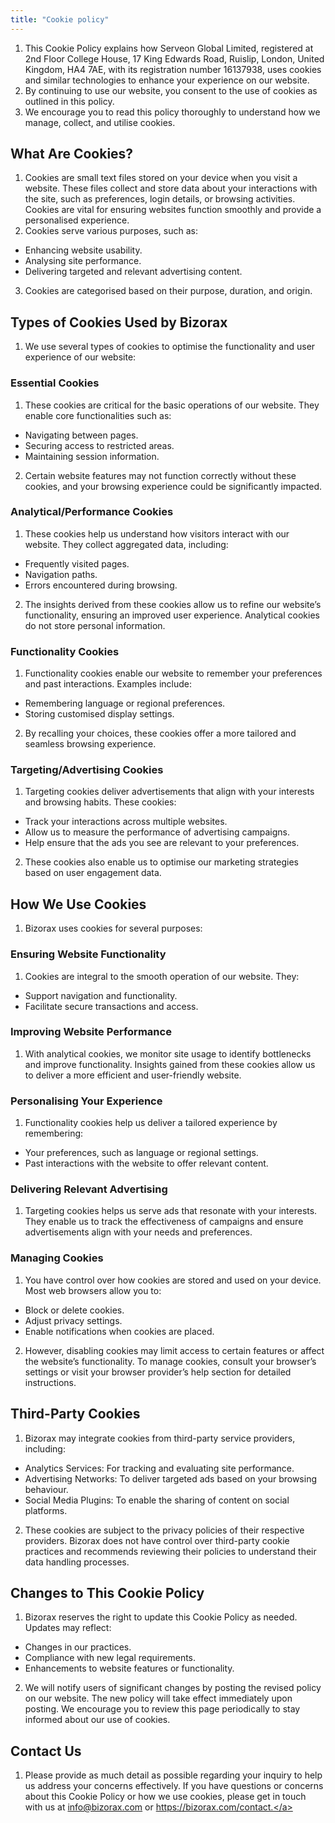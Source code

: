 ```yaml
---
title: "Cookie policy"
---
```



1. This Cookie Policy explains how Serveon Global Limited, registered at 2nd Floor College House, 17 King Edwards Road, Ruislip, London, United Kingdom, HA4 7AE, with its registration number 16137938, uses cookies and similar technologies to enhance your experience on our website.
2. By continuing to use our website, you consent to the use of cookies as outlined in this policy.
3. We encourage you to read this policy thoroughly to understand how we manage, collect, and utilise cookies.

## What Are Cookies?

1. Cookies are small text files stored on your device when you visit a website. These files collect and store data about your interactions with the site, such as preferences, login details, or browsing activities. Cookies are vital for ensuring websites function smoothly and provide a personalised experience.
2. Cookies serve various purposes, such as:

- Enhancing website usability.
- Analysing site performance.
- Delivering targeted and relevant advertising content.

3. Cookies are categorised based on their purpose, duration, and origin.

## Types of Cookies Used by Bizorax

1. We use several types of cookies to optimise the functionality and user experience of our website:

### Essential Cookies

1. These cookies are critical for the basic operations of our website. They enable core functionalities such as:

- Navigating between pages.
- Securing access to restricted areas.
- Maintaining session information.

2. Certain website features may not function correctly without these cookies, and your browsing experience could be significantly impacted.

### Analytical/Performance Cookies
1. These cookies help us understand how visitors interact with our website. They collect aggregated data, including:

- Frequently visited pages.
- Navigation paths.
- Errors encountered during browsing.

2. The insights derived from these cookies allow us to refine our website’s functionality, ensuring an improved user experience. Analytical cookies do not store personal information.

### Functionality Cookies

1. Functionality cookies enable our website to remember your preferences and past interactions. Examples include:

- Remembering language or regional preferences.
- Storing customised display settings.

2. By recalling your choices, these cookies offer a more tailored and seamless browsing experience.

### Targeting/Advertising Cookies

1. Targeting cookies deliver advertisements that align with your interests and browsing habits. These cookies:

- Track your interactions across multiple websites.
- Allow us to measure the performance of advertising campaigns.
- Help ensure that the ads you see are relevant to your preferences.

2. These cookies also enable us to optimise our marketing strategies based on user engagement data.

## How We Use Cookies

1. Bizorax uses cookies for several purposes:

### Ensuring Website Functionality

1. Cookies are integral to the smooth operation of our website. They:

- Support navigation and functionality.
- Facilitate secure transactions and access.

### Improving Website Performance

1. With analytical cookies, we monitor site usage to identify bottlenecks and improve functionality. Insights gained from these cookies allow us to deliver a more efficient and user-friendly website.

### Personalising Your Experience

1. Functionality cookies help us deliver a tailored experience by remembering:

- Your preferences, such as language or regional settings.
- Past interactions with the website to offer relevant content.

### Delivering Relevant Advertising

1. Targeting cookies helps us serve ads that resonate with your interests. They enable us to track the effectiveness of campaigns and ensure advertisements align with your needs and preferences.

### Managing Cookies

1. You have control over how cookies are stored and used on your device. Most web browsers allow you to:

- Block or delete cookies.
- Adjust privacy settings.
- Enable notifications when cookies are placed.

2. However, disabling cookies may limit access to certain features or affect the website’s functionality. To manage cookies, consult your browser’s settings or visit your browser provider’s help section for detailed instructions.

## Third-Party Cookies
1. Bizorax may integrate cookies from third-party service providers, including:

- Analytics Services: For tracking and evaluating site performance.
- Advertising Networks: To deliver targeted ads based on your browsing behaviour.
- Social Media Plugins: To enable the sharing of content on social platforms.

2. These cookies are subject to the privacy policies of their respective providers. Bizorax does not have control over third-party cookie practices and recommends reviewing their policies to understand their data handling processes.

## Changes to This Cookie Policy

1. Bizorax reserves the right to update this Cookie Policy as needed. Updates may reflect:

- Changes in our practices.
- Compliance with new legal requirements.
- Enhancements to website features or functionality.

2. We will notify users of significant changes by posting the revised policy on our website. The new policy will take effect immediately upon posting. We encourage you to review this page periodically to stay informed about our use of cookies.

## Contact Us

1. Please provide as much detail as possible regarding your inquiry to help us address your concerns effectively. If you have questions or concerns about this Cookie Policy or how we use cookies, please get in touch with us at info@bizorax.com or <a href="https://bizorax.com/contact">https://bizorax.com/contact.</a>